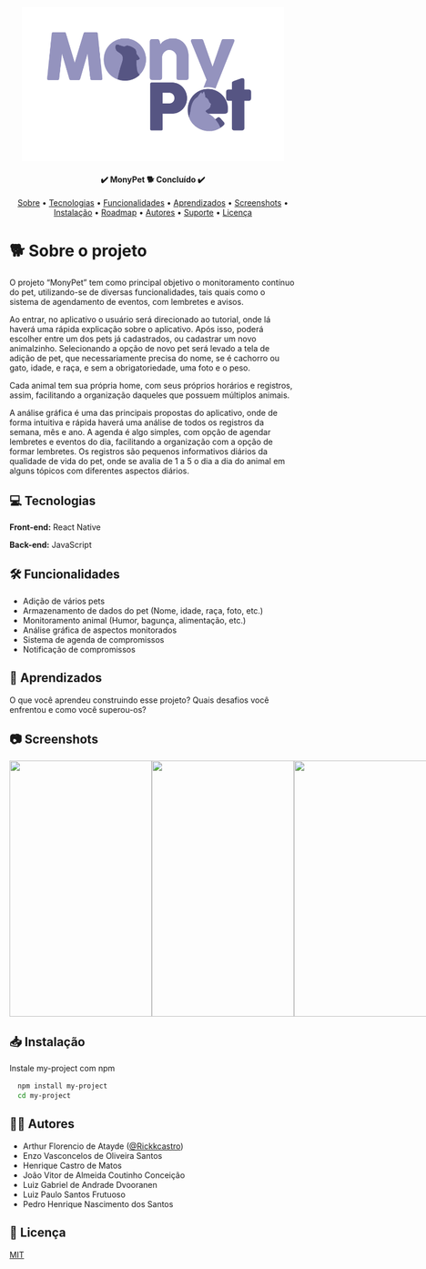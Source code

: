 
<p align="center">
  <img alt="logo monypet" height="270" src="./MonyPetApp/src/assets/images/logo.png">
</p>

<h4 align="center"> 
	✔️  MonyPet 🐕 Concluído ✔️
</h4>

<p align="center">
 <a href="#-sobre-o-projeto">Sobre</a> •
 <a href="#-tecnologias">Tecnologias</a> •
 <a href="#-funcionalidades">Funcionalidades</a> •
 <a href="#-aprendizados">Aprendizados</a> • 
 <a href="#-screenshots">Screenshots</a> •
 <a href="#-instalação">Instalação</a> • 
 <a href="#-roadmap">Roadmap</a> • 
 <a href="#-autores">Autores</a> • 
 <a href="#-suporte">Suporte</a> • 
 <a href="#-licença">Licença</a>
</p>

# 🐕 Sobre o projeto

O projeto “MonyPet” tem como principal objetivo o monitoramento contínuo do pet, utilizando-se de diversas funcionalidades, tais quais como o sistema de agendamento de eventos, com lembretes e avisos. <br>

Ao entrar, no aplicativo o usuário será direcionado ao tutorial, onde lá haverá uma rápida explicação sobre o aplicativo. Após isso, poderá escolher entre um dos pets já cadastrados, ou cadastrar um novo animalzinho. Selecionando a opção de novo pet será levado a tela de adição de pet, que necessariamente precisa do nome, se é cachorro ou gato, idade, e raça, e sem a obrigatoriedade, uma foto e o peso. <br>

Cada animal tem sua própria home, com seus próprios horários e registros, assim, facilitando a organização daqueles que possuem múltiplos animais. <br>

A análise gráfica é uma das principais propostas do aplicativo, onde de forma intuitiva e rápida haverá uma análise de todos os registros da semana, mês e ano. A agenda é algo simples, com opção de agendar lembretes e eventos do dia, facilitando a organização com a opção de formar lembretes. Os registros são pequenos informativos diários da qualidade de vida do pet, onde se avalia de 1 a 5 o dia a dia do animal em alguns tópicos com diferentes aspectos diários.

## 💻 Tecnologias

**Front-end:** React Native 

**Back-end:** JavaScript


## 🛠 Funcionalidades

- Adição de vários pets
- Armazenamento de dados do pet (Nome, idade, raça, foto, etc.)
- Monitoramento animal (Humor, bagunça, alimentação, etc.)
- Análise gráfica de aspectos monitorados
- Sistema de agenda de compromissos
- Notificação de compromissos


## 🧩 Aprendizados

O que você aprendeu construindo esse projeto? Quais desafios você enfrentou e como você superou-os?


## 📷 Screenshots
<p style="display: flex;">
	<image width="250px" height="450" src="https://play-lh.googleusercontent.com/bvrPwNzyqH80JPJrl6LytSjkrcUe3f0S2QSbIKHj9D-ZWNWrwXl3g1I-V9XFD99_-w=w2560-h1440-rw"/>
	<image width="250px" height="450" src="https://play-lh.googleusercontent.com/bbaStO_pzqVuDCPEMnEWW9oQJzn_JYGnAmyBG4oPiJ-eH6BQywFTN5AshqMvPP6xRQ=w2560-h1440-rw"/>
	<image width="250px" height="450" src="https://play-lh.googleusercontent.com/tOLfV8l35Gu9wHz64inXpWnub84-kMAOMu88X8YnC6ZJ61hu3YP7TdVXzaPLI7PFvt0=w2560-h1440-rw"/>
	<image width="250px" height="450" src="https://play-lh.googleusercontent.com/DjdTiSaFm3XSGAPvpP7V14d2IsnKQh9_NGxm5vNs0LiD5uwpgu0lW8xtVkGulYJ2ZQ=w2560-h1440-rw"/>
</p>

## 📥 Instalação

Instale my-project com npm

```bash
  npm install my-project
  cd my-project
```

## 👨‍🎓 Autores

- Arthur Florencio de Atayde ([@Rickkcastro](https://github.com/RickkCastro/))
- Enzo Vasconcelos de Oliveira Santos
- Henrique Castro de Matos
- João Vitor de Almeida Coutinho Conceição
- Luiz Gabriel de Andrade Dvooranen
- Luiz Paulo Santos Frutuoso
- Pedro Henrique Nascimento dos Santos

## 📃 Licença

[MIT](https://choosealicense.com/licenses/mit/)

